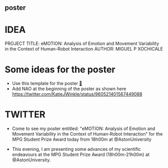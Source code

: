 poster
---


# IDEA

PROJECT TITLE: eMOTION: Analysis of Emotion and Movement Variability in the Context of Human-Robot Interaction
AUTHOR: MIGUEL P XOCHICALE



# Some ideas for the poster

* Use this template for the poster [:link:](https://github.com/mxochicale/hai2017/tree/master/poster)
* Add NAO at the beginning of the poster as shown here https://twitter.com/KatieJWinkle/status/960521401567449088




# TWITTER





* Come to see my poster entitled: 
"eMOTION: Analysis of Emotion and Movement Variability in the Context of Human-Robot Interaction"
for the MPG Student Prize Award today from 18h00m at @AstonUniversity



* This evening, I am presenting some advances of my scientific endeavours 
at the MPG Student Prize Award (18h00m-21h00m) at @AstonUniversity.


